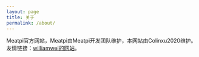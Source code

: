 ```yaml
---
layout: page
title: 关于
permalink: /about/
---
```


Meatpi官方网站，Meatpi由Meatpi开发团队维护，本网站由Colinxu2020维护。
友情链接：[williamwei的网站](https://g9mee.csb.app/)。
